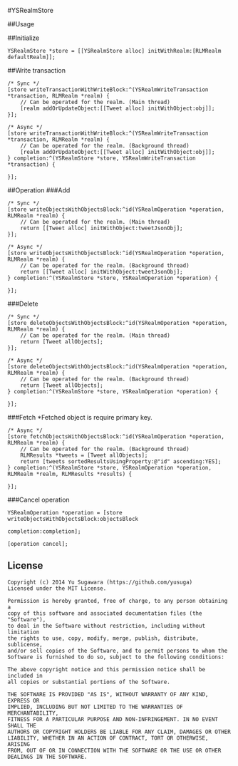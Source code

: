 #YSRealmStore

##Usage 

##Initialize
```
YSRealmStore *store = [[YSRealmStore alloc] initWithRealm:[RLMRealm defaultRealm]];
```

##Write transaction
```
/* Sync */
[store writeTransactionWithWriteBlock:^(YSRealmWriteTransaction *transaction, RLMRealm *realm) {
    // Can be operated for the realm. (Main thread)
    [realm addOrUpdateObject:[[Tweet alloc] initWithObject:obj]];
}];

/* Async */
[store writeTransactionWithWriteBlock:^(YSRealmWriteTransaction *transaction, RLMRealm *realm) {
    // Can be operated for the realm. (Background thread)
    [realm addOrUpdateObject:[[Tweet alloc] initWithObject:obj]];
} completion:^(YSRealmStore *store, YSRealmWriteTransaction *transaction) {
        
}];
```

##Operation
###Add
```
/* Sync */
[store writeObjectsWithObjectsBlock:^id(YSRealmOperation *operation, RLMRealm *realm) {
    // Can be operated for the realm. (Main thread)
    return [[Tweet alloc] initWithObject:tweetJsonObj];
}];

/* Async */
[store writeObjectsWithObjectsBlock:^id(YSRealmOperation *operation, RLMRealm *realm) {
    // Can be operated for the realm. (Background thread)
    return [[Tweet alloc] initWithObject:tweetJsonObj];
} completion:^(YSRealmStore *store, YSRealmOperation *operation) {

}];
```

###Delete
```
/* Sync */
[store deleteObjectsWithObjectsBlock:^id(YSRealmOperation *operation, RLMRealm *realm) {
    // Can be operated for the realm. (Main thread)
    return [Tweet allObjects];
}];

/* Async */
[store deleteObjectsWithObjectsBlock:^id(YSRealmOperation *operation, RLMRealm *realm) {
    // Can be operated for the realm. (Background thread)
    return [Tweet allObjects];
} completion:^(YSRealmStore *store, YSRealmOperation *operation) {

}];
```

###Fetch
*Fetched object is require primary key.

```
/* Async */
[store fetchObjectsWithObjectsBlock:^id(YSRealmOperation *operation, RLMRealm *realm) {
    // Can be operated for the realm. (Background thread)
    RLMResults *tweets = [Tweet allObjects];
    return [tweets sortedResultsUsingProperty:@"id" ascending:YES];
} completion:^(YSRealmStore *store, YSRealmOperation *operation, RLMRealm *realm, RLMResults *results) {

}];
```

###Cancel operation
```
YSRealmOperation *operation = [store writeObjectsWithObjectsBlock:objectsBlock
                                                       completion:completion];

[operation cancel];
```

## License

    Copyright (c) 2014 Yu Sugawara (https://github.com/yusuga)
    Licensed under the MIT License.

    Permission is hereby granted, free of charge, to any person obtaining a
    copy of this software and associated documentation files (the "Software"),
    to deal in the Software without restriction, including without limitation
    the rights to use, copy, modify, merge, publish, distribute, sublicense,
    and/or sell copies of the Software, and to permit persons to whom the
    Software is furnished to do so, subject to the following conditions:

    The above copyright notice and this permission notice shall be included in
    all copies or substantial portions of the Software.

    THE SOFTWARE IS PROVIDED "AS IS", WITHOUT WARRANTY OF ANY KIND, EXPRESS OR
    IMPLIED, INCLUDING BUT NOT LIMITED TO THE WARRANTIES OF MERCHANTABILITY,
    FITNESS FOR A PARTICULAR PURPOSE AND NON-INFRINGEMENT. IN NO EVENT SHALL THE
    AUTHORS OR COPYRIGHT HOLDERS BE LIABLE FOR ANY CLAIM, DAMAGES OR OTHER
    LIABILITY, WHETHER IN AN ACTION OF CONTRACT, TORT OR OTHERWISE, ARISING
    FROM, OUT OF OR IN CONNECTION WITH THE SOFTWARE OR THE USE OR OTHER
    DEALINGS IN THE SOFTWARE.
